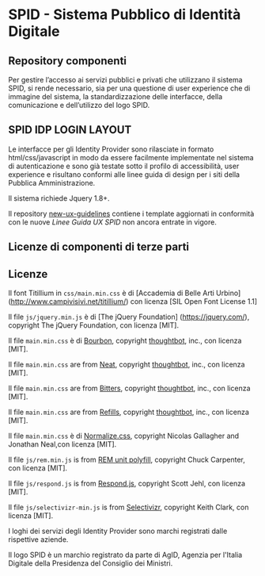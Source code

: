 # SPID - Sistema Pubblico di Identità Digitale
## Repository componenti

Per gestire l’accesso ai servizi pubblici e privati che utilizzano il sistema SPID, si rende necessario, sia per una questione di user experience che di immagine del sistema, la standardizzazione delle interfacce, della comunicazione e dell’utilizzo del logo SPID.

## SPID IDP LOGIN LAYOUT
Le interfacce per gli Identity Provider sono rilasciate in formato html/css/javascript in modo da essere facilmente implementate nel sistema di autenticazione e sono già testate sotto il profilo di accessibilità, user experience e risultano conformi alle linee guida di design per i siti della Pubblica Amministrazione.

Il sistema richiede Jquery 1.8+.

Il repository [new-ux-guidelines](https://github.com/italia/spid-idp-login-layout/tree/new-ux-guidelines) contiene i template aggiornati in conformità con le nuove _Linee Guida UX SPID_ non ancora entrate in vigore.

## Licenze di componenti di terze parti

## Licenze

Il font Titillium in `css/main.min.css` è di [Accademia di Belle Arti Urbino] (http://www.campivisivi.net/titillium/) con licenza [SIL Open Font License 1.1]

Il file `js/jquery.min.js` è di [The jQuery Foundation] (https://jquery.com/), copyright The jQuery Foundation, con licenza [MIT].

Il file `main.min.css` è di [Bourbon](http://bourbon.io/), copyright [thoughtbot](https://thoughtbot.com/), inc., con licenza [MIT].

Il file `main.min.css` are from [Neat](http://neat.bourbon.io/), copyright [thoughtbot](https://thoughtbot.com/), inc., con licenza [MIT].

Il file `main.min.css` are from [Bitters](http://bitters.bourbon.io/), copyright [thoughtbot](https://thoughtbot.com/), inc., con licenza [MIT].

Il file `main.min.css` are from [Refills](http://refills.bourbon.io/), copyright [thoughtbot](https://thoughtbot.com/), inc., con licenza [MIT].

Il file `main.min.css` è di [Normalize.css](https://github.com/necolas/normalize.css), copyright Nicolas Gallagher and Jonathan Neal,con licenza [MIT].

Il file `js/rem.min.js` is from [REM unit polyfill](https://github.com/chuckcarpenter/REM-unit-polyfill), copyright Chuck Carpenter, con licenza [MIT].

Il file `js/respond.js` is from [Respond.js](https://github.com/scottjehl/Respond), copyright Scott Jehl, con licenza [MIT].

Il file `js/selectivizr-min.js` is from [Selectivizr](http://selectivizr.com/), copyright Keith Clark, con licenza [MIT].

I loghi dei servizi degli Identity Provider sono marchi registrati dalle rispettive aziende.

Il logo SPID è un marchio registrato da parte di AgID, Agenzia per l'Italia Digitale della Presidenza del Consiglio dei Ministri.
